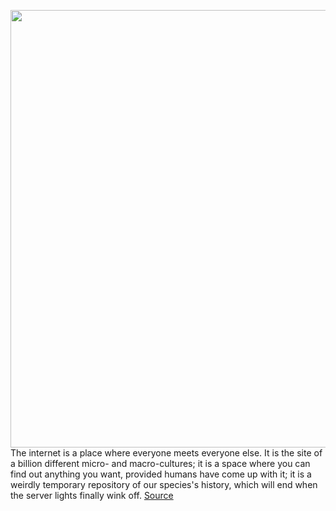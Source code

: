 <img src='https://cdn.vox-cdn.com/thumbor/KeIi91i1-ieTGUamFAQ4xqU2rjI=/0x0:1958x1306/1200x800/filters:focal(960x456:1272x768)/cdn.vox-cdn.com/uploads/chorus_image/image/66372824/1200782078.jpg.0.jpg' width='700px' /><br/>
The internet is a place where everyone meets everyone else. It is the site of a billion different micro- and macro-cultures; it is a space where you can find out anything you want, provided humans have come up with it; it is a weirdly temporary repository of our species's history, which will end when the server lights finally wink off.
<a href='https://www.theverge.com/2020/2/25/21152743/yorkshire-tea-rishi-sunak-boris-johnson-brexit-twitter-social-media'> Source <a/>